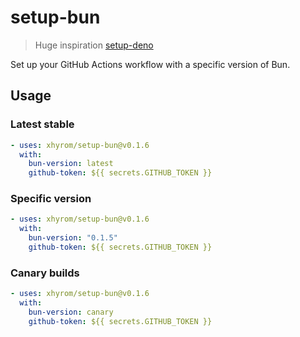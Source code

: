 # setup-bun
> Huge inspiration [setup-deno](https://github.com/denoland/setup-deno)

Set up your GitHub Actions workflow with a specific version of Bun.

## Usage

### Latest stable

```yaml
- uses: xhyrom/setup-bun@v0.1.6
  with:
    bun-version: latest
    github-token: ${{ secrets.GITHUB_TOKEN }}
```

### Specific version

```yaml
- uses: xhyrom/setup-bun@v0.1.6
  with:
    bun-version: "0.1.5"
    github-token: ${{ secrets.GITHUB_TOKEN }}
```

### Canary builds

```yaml
- uses: xhyrom/setup-bun@v0.1.6
  with:
    bun-version: canary
    github-token: ${{ secrets.GITHUB_TOKEN }}
```
